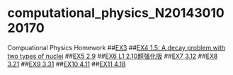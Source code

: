 # computational_physics_N2014301020170
Compuational Physics Homework
##[EX3](https://github.com/Youngjg/computational_physics_N2014301020170/blob/master/Exercise%203.md) 
##[EX4 1.5: A decay problem with two types of nuclei](https://www.zybuluo.com/Youngjg/note/505520)
##[EX5 2.9](https://www.zybuluo.com/Youngjg/note/533977)
##[EX6  L1 2.10题强化版](https://www.zybuluo.com/Youngjg/note/542237)
##[EX7  3.12](https://www.zybuluo.com/Youngjg/note/550098)
##[EX8  3.21](https://www.zybuluo.com/Youngjg/note/565804)
##[EX9  3.31](https://www.zybuluo.com/Youngjg/note/573473)
##[EX10  4.11](https://www.zybuluo.com/Youngjg/note/581358)
##[EX11  4.18](https://www.zybuluo.com/Youngjg/note/589593)

